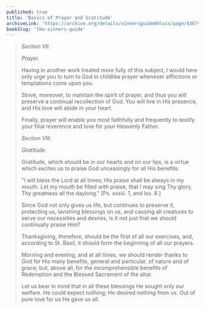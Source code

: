 ```yaml
---
published: true
title: 'Basics of Prayer and Gratitude'
archiveLink: 'https://archive.org/details/sinnersguide00luis/page/436?view=theater'
bookSlug: 'the-sinners-guide'
---
```


> *Section VII.*
> 
> *Prayer.*
> 
> Having in another work treated more fully of this subject, I would here only urge you to turn to God in childlike prayer whenever afflictions or temptations come upon you.
> 
> Strive, moreover, to maintain the spirit of prayer, and thus you will preserve a continual recollection of God. You will live in His presence, and His love will abide in your heart.
> 
> Finally, prayer will enable you most faithfully and frequently to testify your filial reverence and love for your Heavenly Father.
> 
> *Section VIII.*
> 
> *Gratitude.*
> 
> Gratitude, which should be in our hearts and on our lips, is a virtue which excites us to praise God unceasingly for all His benefits:
> 
> "I will bless the Lord at all times; His praise shall be always in my mouth. Let my mouth be filled with praise, that I may sing Thy glory, Thy greatness all the daylong." [Ps. xxxiii. 1, and lxx. 8.]
> 
> Since God not only gives us life, but continues to preserve it, protecting us, lavishing blessings on us, and causing all creatures to serve our necessities and desires, is it not just that we should continually praise Him?
> 
> Thanksgiving, therefore, should be the first of all our exercises, and, according to St. Basil, it should form the beginning of all our prayers.
> 
> Morning and evening, and at all times, we should render thanks to God for His many benefits, general and particular, of nature and of grace; but, above all, for the incomprehensible benefits of Redemption and the Blessed Sacrament of the altar.
> 
> Let us bear in mind that in all these blessings He sought only our welfare. He could expect nothing; He desired nothing from us. Out of pure love for us He gave us all.
